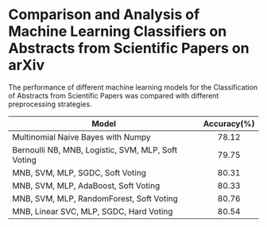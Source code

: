 # Comparison and Analysis of Machine Learning Classifiers on Abstracts from Scientific Papers on arXiv

The performance of different machine learning models for the Classification of Abstracts from Scientific Papers was compared with different preprocessing strategies.

| Model                                                    | Accuracy(%)|
| ---------------------------------------------------------|:----------:|
| Multinomial Naive Bayes with Numpy                       | 78.12      |
| Bernoulli NB, MNB, Logistic, SVM, MLP, Soft Voting       | 79.75      |
| MNB, SVM, MLP, SGDC, Soft Voting                         | 80.31      |
| MNB, SVM, MLP, AdaBoost, Soft Voting                     | 80.33      |
| MNB, SVM, MLP, RandomForest, Soft Voting                 | 80.76      |
| MNB, Linear SVC, MLP, SGDC, Hard  Voting                 | 80.54      |
